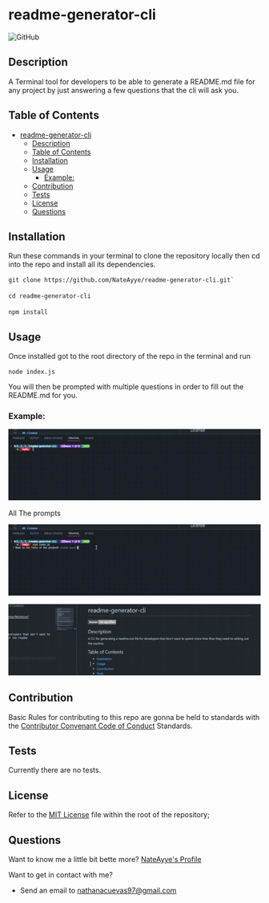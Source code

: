 # readme-generator-cli

![GitHub](https://img.shields.io/github/license/NateAyye/readme-generator-cli)

## Description

A Terminal tool for developers to be able to generate a README.md file for any project by just answering a few questions that the cli will ask you.

## Table of Contents

- [readme-generator-cli](#readme-generator-cli)
  - [Description](#description)
  - [Table of Contents](#table-of-contents)
  - [Installation](#installation)
  - [Usage](#usage)
    - [Example:](#example)
  - [Contribution](#contribution)
  - [Tests](#tests)
  - [License](#license)
  - [Questions](#questions)

## Installation

Run these commands in your terminal to clone the repository locally then cd into the repo and install all its dependencies.

```shell
git clone https://github.com/NateAyye/readme-generator-cli.git`

cd readme-generator-cli

npm install
```

## Usage

Once installed got to the root directory of the repo in the terminal and run

```shell
node index.js
```

You will then be prompted with multiple questions in order to fill out the README.md for you.

### Example:

![Initial prompt](./public/images/step-1.gif)

All The prompts

![Initial prompt](./public/images/example.gif)

![Initial prompt](./public/images/read-me.gif)

## Contribution

Basic Rules for contributing to this repo are gonna be held to standards with the [Contributor Convenant Code of Conduct](https://www.contributor-covenant.org/version/2/1/code_of_conduct/) Standards.

## Tests

Currently there are no tests.

## License

Refer to the [MIT License](https://github.com/undefined/undefined/blob/main/LICENSE) file within the root of the repository;

## Questions

Want to know me a little bit bette more? [NateAyye's Profile](https://github.com/NateAyye)

Want to get in contact with me?

- Send an email to nathanacuevas97@gmail.com
